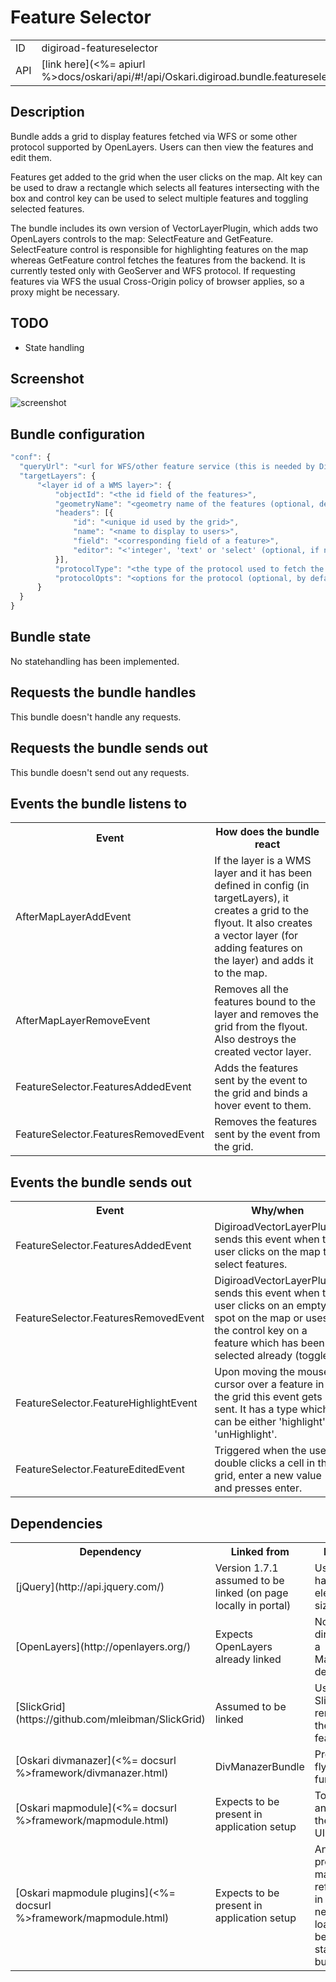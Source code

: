 # Feature Selector

<table class="table">
  <tr>
    <td>ID</td><td>digiroad-featureselector</td>
  </tr>
  <tr>
    <td>API</td><td>[link here](<%= apiurl %>docs/oskari/api/#!/api/Oskari.digiroad.bundle.featureselector.FeatureSelectorBundleInstance)</td>
  </tr>
</table>

## Description

Bundle adds a grid to display features fetched via WFS or some other protocol supported by OpenLayers. Users can then view the features and edit them.

Features get added to the grid when the user clicks on the map. Alt key can be used to draw a rectangle which selects all features intersecting with the box and control key can be used to select multiple features and toggling selected features.

The bundle includes its own version of VectorLayerPlugin, which adds two OpenLayers controls to the map: SelectFeature and GetFeature. SelectFeature control is responsible for highlighting features on the map whereas GetFeature control fetches the features from the backend. It is currently tested only with GeoServer and WFS protocol. If requesting features via WFS the usual Cross-Origin policy of browser applies, so a proxy might be necessary.

## TODO

* State handling

## Screenshot

![screenshot](/images/bundles/digiroad-featureselector.png)

## Bundle configuration

```javascript
"conf": {
  "queryUrl": "<url for WFS/other feature service (this is needed by DigiroadVectorLayerPlugin)>",
  "targetLayers": {
      "<layer id of a WMS layer>": {
          "objectId": "<the id field of the features>",
          "geometryName": "<geometry name of the features (optional, defaults to 'the_geom')>",
          "headers": [{
              "id": "<unique id used by the grid>",
              "name": "<name to display to users>",
              "field": "<corresponding field of a feature>",
              "editor": "<'integer', 'text' or 'select' (optional, if not specified, the data field is not editable)>"
          }],
          "protocolType": "<the type of the protocol used to fetch the features (optional, defaults to 'WFS')>",
          "protocolOpts": "<options for the protocol (optional, by default uses what it can get from the WMS layer, like featureType)>"
      }
  }
}
```

## Bundle state

No statehandling has been implemented.

## Requests the bundle handles

This bundle doesn't handle any requests.

## Requests the bundle sends out

This bundle doesn't send out any requests.

## Events the bundle listens to

<table class="table">
  <tr>
    <th>Event</th><th>How does the bundle react</th>
  </tr>
  <tr>
    <td>AfterMapLayerAddEvent</td><td>If the layer is a WMS layer and it has been defined in config (in targetLayers), it creates a grid to the flyout. It also creates a vector layer (for adding features on the layer) and adds it to the map.</td>
  </tr>
  <tr>
    <td>AfterMapLayerRemoveEvent</td><td>Removes all the features bound to the layer and removes the grid from the flyout. Also destroys the created vector layer.</td>
  </tr>
  <tr>
    <td>FeatureSelector.FeaturesAddedEvent</td><td>Adds the features sent by the event to the grid and binds a hover event to them.</td>
  </tr>
  <tr>
    <td>FeatureSelector.FeaturesRemovedEvent</td><td>Removes the features sent by the event from the grid.</td>
  </tr>
</table>

## Events the bundle sends out

<table class="table">
  <tr>
    <th>Event</th><th>Why/when</th>
  </tr>
  <tr>
    <td>FeatureSelector.FeaturesAddedEvent</td><td>DigiroadVectorLayerPlugin sends this event when the user clicks on the map to select features.</td>
  </tr>
  <tr>
    <td>FeatureSelector.FeaturesRemovedEvent</td><td>DigiroadVectorLayerPlugin sends this event when the user clicks on an empty spot on the map or uses the control key on a feature which has been selected already (toggle).</td>
  </tr>
  <tr>
    <td>FeatureSelector.FeatureHighlightEvent</td><td>Upon moving the mouse cursor over a feature in the grid this event gets sent. It has a type which can be either 'highlight' or 'unHighlight'.</td>
  </tr>
  <tr>
    <td>FeatureSelector.FeatureEditedEvent</td><td>Triggered when the user double clicks a cell in the grid, enter a new value and presses enter.</td>
  </tr>
</table>

## Dependencies

<table class="table">
  <tr>
    <th>Dependency</th><th>Linked from</th><th>Purpose</th>
  </tr>
  <tr>
    <td> [jQuery](http://api.jquery.com/) </td>
    <td> Version 1.7.1 assumed to be linked (on page locally in portal) </td>
    <td> Used to handle map element sizing </td>
  </tr>
  <tr>
    <td> [OpenLayers](http://openlayers.org/) </td>
    <td> Expects OpenLayers already linked </td>
    <td> Not used directly but a MapModule dependency </td>
  </tr>
  <tr>
    <td> [SlickGrid](https://github.com/mleibman/SlickGrid) </td>
    <td> Assumed to be linked </td>
    <td> Uses SlickGrid for rendering the features. </td>
  </tr>
  <tr>
    <td> [Oskari divmanazer](<%= docsurl %>framework/divmanazer.html) </td>
    <td> DivManazerBundle </td>
    <td> Provides flyout/tile functionality</td>
  </tr>
  <tr>
    <td> [Oskari mapmodule](<%= docsurl %>framework/mapmodule.html) </td>
    <td> Expects to be present in application setup </td>
    <td> To initialize and show the map on UI </td>
  </tr>
  <tr>
    <td> [Oskari mapmodule plugins](<%= docsurl %>framework/mapmodule.html) </td>
    <td> Expects to be present in application setup </td>
    <td> Any bundle providing a map plugin referenced in config needs to be loaded before starting this bundle </td>
  </tr>
</table>
